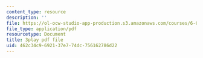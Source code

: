 ```yaml
---
content_type: resource
description: ''
file: https://ol-ocw-studio-app-production.s3.amazonaws.com/courses/6-046j-design-and-analysis-of-algorithms-spring-2015/462c34c9692137e774dc756162786d22_w_-SX4vR53M.pdf
file_type: application/pdf
resourcetype: Document
title: 3play pdf file
uid: 462c34c9-6921-37e7-74dc-756162786d22
---
```

